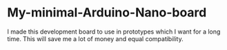 # My-minimal-Arduino-Nano-board
I made this development board to use in prototypes which I want for a long time. This will save me a lot of money and equal compatibility.
